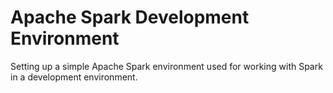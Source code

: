 # Apache Spark Development Environment
Setting up a simple Apache Spark environment used for working with Spark in a development environment.
